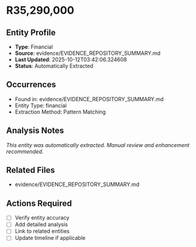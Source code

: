 # R35,290,000

## Entity Profile
- **Type**: Financial
- **Source**: evidence/EVIDENCE_REPOSITORY_SUMMARY.md
- **Last Updated**: 2025-10-12T03:42:06.324608
- **Status**: Automatically Extracted

## Occurrences
- Found in: evidence/EVIDENCE_REPOSITORY_SUMMARY.md
- Entity Type: financial
- Extraction Method: Pattern Matching

## Analysis Notes
*This entity was automatically extracted. Manual review and enhancement recommended.*

## Related Files
- evidence/EVIDENCE_REPOSITORY_SUMMARY.md

## Actions Required
- [ ] Verify entity accuracy
- [ ] Add detailed analysis
- [ ] Link to related entities
- [ ] Update timeline if applicable
